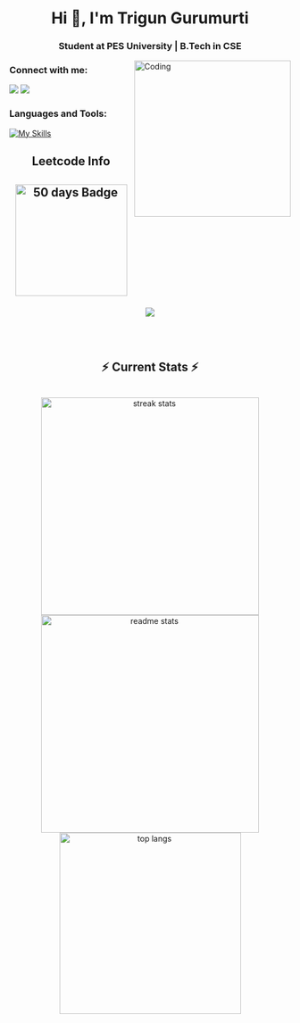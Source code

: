<h1 align="center">Hi 👋, I'm Trigun Gurumurti</h1>
<h3 align="center">Student at PES University | B.Tech in CSE</h3>
<img align="right" alt="Coding" width="280" src="https://camo.githubusercontent.com/2366b34bb903c09617990fb5fff4622f3e941349e846ddb7e73df872a9d21233/68747470733a2f2f63646e2e6472696262626c652e636f6d2f75736572732f3733303730332f73637265656e73686f74732f363538313234332f6176656e746f2e676966">


<h3 align="left">Connect with me:</h3>

[![](https://img.shields.io/badge/Gmail-D14836?style=for-the-badge&logo=gmail&logoColor=white)](mailto:triguntamragouri@gmail.com)
[![](https://img.shields.io/badge/linkedin-%231E77B5.svg?&style=for-the-badge&logo=linkedin)](https://in.linkedin.com/in/trigun2005/)


<h3 align="left">Languages and Tools:</h3>

[![My Skills](https://skillicons.dev/icons?i=cpp,html,css,js)](https://github.com/TrigunGurumurti)


<h2 align="center">Leetcode Info<h2>  
<p align="center">
  <a href="https://leetcode.com/Trigun_2005/" target="_blank"><img align="center" src="https://assets.leetcode.com/static_assets/marketing/2024-50.gif" alt="50 days Badge" height="200" width="200" /></a>
</p>
<p align="center">
  <img  align=top flex-grow=1 src="https://leetcard.jacoblin.cool/Trigun_2005?theme=dark&font=Nunito&ext=heatmap" />  
</p>
<br/>


 <h2 align="center">⚡ Current Stats ⚡</h2>
<br>
<div align=center>
  <img width=390 src="https://streak-stats.demolab.com/?user=TrigunGurumurti&count_private=true&theme=react&border_radius=10" alt="streak stats"/>
  <img width=390 src="https://github-readme-stats.vercel.app/api?username=TrigunGurumurti&show_icons=true&theme=react&rank_icon=github&border_radius=10" alt="readme stats" />
  <img width=325 align="center" src="https://github-readme-stats.vercel.app/api/top-langs/?username=TrigunGurumurti&hide=HTML&langs_count=8&layout=compact&theme=react&border_radius=10&size_weight=0.5&count_weight=0.5&exclude_repo=github-readme-stats" alt="top langs" />
</div>
